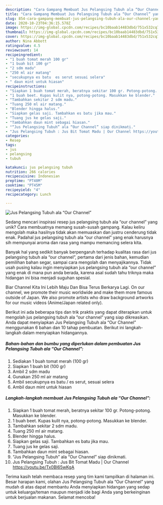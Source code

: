 ```yaml
---
description: "Cara Gampang Membuat Jus Pelangsing Tubuh ala “Our Channel” yang Menggugah Selera"
title: "Cara Gampang Membuat Jus Pelangsing Tubuh ala “Our Channel” yang Menggugah Selera"
slug: 854-cara-gampang-membuat-jus-pelangsing-tubuh-ala-our-channel-yang-menggugah-selera
date: 2020-10-23T04:36:15.578Z
image: https://img-global.cpcdn.com/recipes/bc10baab14483dbd/751x532cq70/jus-pelangsing-tubuh-ala-our-channel-foto-resep-utama.jpg
thumbnail: https://img-global.cpcdn.com/recipes/bc10baab14483dbd/751x532cq70/jus-pelangsing-tubuh-ala-our-channel-foto-resep-utama.jpg
cover: https://img-global.cpcdn.com/recipes/bc10baab14483dbd/751x532cq70/jus-pelangsing-tubuh-ala-our-channel-foto-resep-utama.jpg
author: Nina Abbott
ratingvalue: 4.5
reviewcount: 14
recipeingredient:
- "1 buah tomat merah 100 gr"
- "1 buah bit 100 gr"
- "2 sdm madu"
- "250 ml air matang"
- "secukupnya es batu  es serut sesuai selera"
- " daun mint untuk hiasan"
recipeinstructions:
- "Siapkan 1 buah tomat merah, beratnya sekitar 100 gr. Potong-potong. Masukkan ke blender."
- "1 buah beet. Kupas kulit nya, potong-potong. Masukkan ke blender."
- "Tambahkan sekitar 2 sdm madu."
- "Tuang 250 ml air matang."
- "Blender hingga halus."
- "Siapkan gelas saji. Tambahkan es batu jika mau."
- "Tuang jus ke gelas saji."
- "Tambahkan daun mint sebagai hiasan."
- "“Jus Pelangsing Tubuh” ala “Our Channel” siap dinikmati."
- "Jus Pelangsing Tubuh : Jus Bit Tomat Madu | Our Channel https://youtu.be/Tx0BI65wKgA"
categories:
- Resep
tags:
- jus
- pelangsing
- tubuh

katakunci: jus pelangsing tubuh 
nutrition: 266 calories
recipecuisine: Indonesian
preptime: "PT40M"
cooktime: "PT45M"
recipeyield: "4"
recipecategory: Lunch

---
```



![Jus Pelangsing Tubuh ala “Our Channel”](https://img-global.cpcdn.com/recipes/bc10baab14483dbd/751x532cq70/jus-pelangsing-tubuh-ala-our-channel-foto-resep-utama.jpg)

Sedang mencari inspirasi resep jus pelangsing tubuh ala “our channel” yang unik? Cara membuatnya memang susah-susah gampang. Kalau keliru mengolah maka hasilnya tidak akan memuaskan dan justru cenderung tidak enak. Padahal jus pelangsing tubuh ala “our channel” yang enak harusnya sih mempunyai aroma dan rasa yang mampu memancing selera kita.

Banyak hal yang sedikit banyak berpengaruh terhadap kualitas rasa dari jus pelangsing tubuh ala “our channel”, pertama dari jenis bahan, kemudian pemilihan bahan segar, sampai cara mengolah dan menyajikannya. Tidak usah pusing kalau ingin menyiapkan jus pelangsing tubuh ala “our channel” yang enak di mana pun anda berada, karena asal sudah tahu triknya maka hidangan ini bisa menjadi suguhan spesial.

Biar Channel Kita Ini Lebih Maju Dan Bisa Terus Berkarya Lagi. On our channel, we promote their music worldwide and make them more famous outside of Japan. We also promote artists who draw background artworks for our music videos (Anime/Japan related only).


Berikut ini ada beberapa tips dan trik praktis yang dapat diterapkan untuk mengolah jus pelangsing tubuh ala “our channel” yang siap dikreasikan. Anda dapat menyiapkan Jus Pelangsing Tubuh ala “Our Channel” menggunakan 6 bahan dan 10 tahap pembuatan. Berikut ini langkah-langkah dalam menyiapkan hidangannya.

<!--inarticleads1-->

##### Bahan-bahan dan bumbu yang diperlukan dalam pembuatan Jus Pelangsing Tubuh ala “Our Channel”:

1. Sediakan 1 buah tomat merah (100 gr)
1. Siapkan 1 buah bit (100 gr)
1. Ambil 2 sdm madu
1. Gunakan 250 ml air matang
1. Ambil secukupnya es batu / es serut, sesuai selera
1. Ambil  daun mint untuk hiasan




<!--inarticleads2-->

##### Langkah-langkah membuat Jus Pelangsing Tubuh ala “Our Channel”:

1. Siapkan 1 buah tomat merah, beratnya sekitar 100 gr. Potong-potong. Masukkan ke blender.
1. 1 buah beet. Kupas kulit nya, potong-potong. Masukkan ke blender.
1. Tambahkan sekitar 2 sdm madu.
1. Tuang 250 ml air matang.
1. Blender hingga halus.
1. Siapkan gelas saji. Tambahkan es batu jika mau.
1. Tuang jus ke gelas saji.
1. Tambahkan daun mint sebagai hiasan.
1. “Jus Pelangsing Tubuh” ala “Our Channel” siap dinikmati.
1. Jus Pelangsing Tubuh : Jus Bit Tomat Madu | Our Channel https://youtu.be/Tx0BI65wKgA




Terima kasih telah membaca resep yang tim kami tampilkan di halaman ini. Besar harapan kami, olahan Jus Pelangsing Tubuh ala “Our Channel” yang mudah di atas dapat membantu Anda menyiapkan hidangan yang sedap untuk keluarga/teman maupun menjadi ide bagi Anda yang berkeinginan untuk berjualan makanan. Selamat mencoba!
